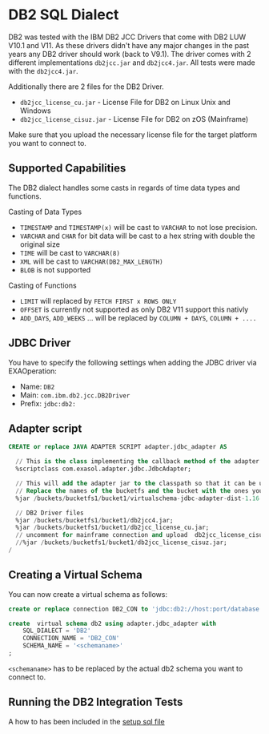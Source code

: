 # DB2 SQL Dialect

DB2 was tested with the IBM DB2 JCC Drivers that come with DB2 LUW V10.1 and V11. As these drivers didn't have any major changes in the past years any DB2 driver should work (back to V9.1). The driver comes with 2 different implementations `db2jcc.jar` and `db2jcc4.jar`. All tests were made with the `db2jcc4.jar`.

Additionally there are 2 files for the DB2 Driver.

* `db2jcc_license_cu.jar` - License File for DB2 on Linux Unix and Windows
* `db2jcc_license_cisuz.jar` - License File for DB2 on zOS (Mainframe)

Make sure that you upload the necessary license file for the target platform you want to connect to. 

## Supported Capabilities

The DB2 dialect handles some casts in regards of time data types and functions.

Casting of Data Types

* `TIMESTAMP` and `TIMESTAMP(x)` will be cast to `VARCHAR` to not lose precision.
* `VARCHAR` and `CHAR` for bit data will be cast to a hex string with double the original size
* `TIME` will be cast to `VARCHAR(8)`
* `XML` will be cast to `VARCHAR(DB2_MAX_LENGTH)`
* `BLOB` is not supported

Casting of Functions

* `LIMIT` will replaced by `FETCH FIRST x ROWS ONLY`
* `OFFSET` is currently not supported as only DB2 V11 support this nativly
* `ADD_DAYS`, `ADD_WEEKS` ... will be replaced by `COLUMN + DAYS`, `COLUMN + ....`


## JDBC Driver

You have to specify the following settings when adding the JDBC driver via EXAOperation:

* Name: `DB2`
* Main: `com.ibm.db2.jcc.DB2Driver`
* Prefix: `jdbc:db2:`

## Adapter script

```sql
CREATE or replace JAVA ADAPTER SCRIPT adapter.jdbc_adapter AS

  // This is the class implementing the callback method of the adapter script
  %scriptclass com.exasol.adapter.jdbc.JdbcAdapter;

  // This will add the adapter jar to the classpath so that it can be used inside the adapter script
  // Replace the names of the bucketfs and the bucket with the ones you used.
  %jar /buckets/bucketfs1/bucket1/virtualschema-jdbc-adapter-dist-1.16.1.jar;

  // DB2 Driver files
  %jar /buckets/bucketfs1/bucket1/db2jcc4.jar;
  %jar /buckets/bucketfs1/bucket1/db2jcc_license_cu.jar;
  // uncomment for mainframe connection and upload  db2jcc_license_cisuz.jar;
  //%jar /buckets/bucketfs1/bucket1/db2jcc_license_cisuz.jar;
/
```

## Creating a Virtual Schema

You can now create a virtual schema as follows:

```sql
create or replace connection DB2_CON to 'jdbc:db2://host:port/database' user 'db2-usr' identified by 'db2-pwd';

create  virtual schema db2 using adapter.jdbc_adapter with
	SQL_DIALECT = 'DB2'
	CONNECTION_NAME = 'DB2_CON'
	SCHEMA_NAME = '<schemaname>'
;
```

`<schemaname>` has to be replaced by the actual db2 schema you want to connect to.

## Running the DB2 Integration Tests

A how to has been included in the [setup sql file](../../jdbc-adapter/integration-test-data/db2-testdata.sql)